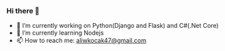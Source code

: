 ### Hi there 👋

- 🔭 I’m currently working on Python(Django and Flask) and C#(.Net Core)
- 🌱 I’m currently learning Nodejs
- 📫 How to reach me: aliwkocak47@gmail.com


<!--
**KocakAli/KocakAli** is a ✨ _special_ ✨ repository because its `README.md` (this file) appears on your GitHub profile.

Here are some ideas to get you started:

- 
- 🌱 I’m currently learning Nodejs
- 👯 I’m looking to collaborate on ...
- 🤔 I’m looking for help with ...
- 💬 Ask me about help
- 📫 How to reach me: kocakali5834@gmail.com
- 😄 Pronouns: ...
- ⚡ Fun fact: ...
-->
